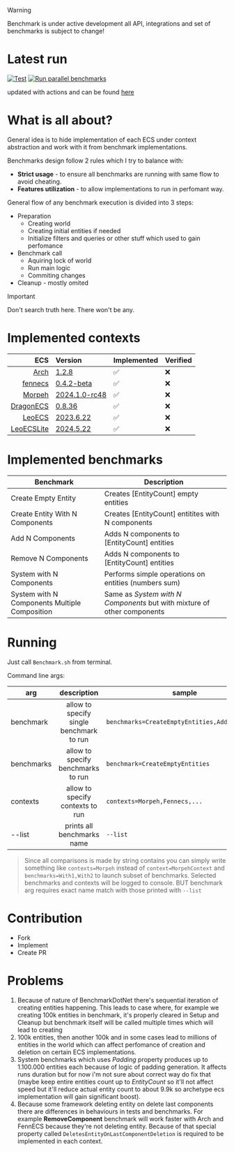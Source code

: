 > [!WARNING]
> Benchmark is under active development all API, integrations and set of benchmarks is subject to change!
>

# Latest run

[![Test](https://github.com/blackbone/other-ecs-benchmarks/actions/workflows/test.yml/badge.svg)](https://github.com/blackbone/other-ecs-benchmarks/actions/workflows/test.yml)
[![Run parallel benchmarks](https://github.com/blackbone/other-ecs-benchmarks/actions/workflows/benchmark.yml/badge.svg)](https://github.com/blackbone/other-ecs-benchmarks/actions/workflows/benchmark.yml)

updated with actions and can be found [here](https://gist.github.com/blackbone/6d254a684cf580441bf58690ad9485c3)

# What is all about?

General idea is to hide implementation of each ECS under context abstraction and work with it from benchmark
implementations.

Benchmarks design follow 2 rules which I try to balance with:
* **Strict usage** - to ensure all benchmarks are running with same flow to avoid cheating.
* **Features utilization** - to allow implementations to run in perfomant way.

General flow of any benchmark execution is divided into 3 steps:
* Preparation
  * Creating world
  * Creating initial entities if needed
  * Initialize filters and queries or other stuff which used to gain perfomance
* Benchmark call
  * Aquiring lock of world
  * Run main logic
  * Commiting changes
* Cleanup - mostly omited

> [!IMPORTANT]
> Don't search truth here. There won't be any.

# Implemented contexts

|                                                  ECS | Version                                                                                           | Implemented | Verified |
|-----------------------------------------------------:|:--------------------------------------------------------------------------------------------------|-------------|----------|
|              [Arch](https://github.com/genaray/Arch) | [1.2.8](https://www.nuget.org/packages/Arch/1.2.8)                                                | ✅           | ❌        |
|                     [fennecs](https://fennecs.tech/) | [0.4.2-beta](https://www.nuget.org/packages/fennecs/0.4.2-beta)                                   | ✅           | ❌        |
|         [Morpeh](https://github.com/scellecs/morpeh) | [2024.1.0-rc48](https://github.com/scellecs/morpeh/releases/tag/2024.1.0-rc48)                          | ✅           | ❌        |
| [DragonECS](https://github.com/DCFApixels/DragonECS) | [0.8.36](https://github.com/DCFApixels/DragonECS/commit/29f656f394984e738c7fc70bacca050ffea746d8) | ✅           | ❌        |
|            [LeoECS](https://github.com/Leopotam/ecs) | [2023.6.22](https://github.com/Leopotam/ecs/releases/tag/2023.6.22)                                        | ✅           | ❌        |
|    [LeoECSLite](https://github.com/Leopotam/ecslite) | [2024.5.22](https://github.com/Leopotam/ecslite/releases/tag/2024.5.22)                                        | ✅           | ❌        |

# Implemented benchmarks

| Benchmark                                     | Description                                                             |
|-----------------------------------------------|-------------------------------------------------------------------------|
| Create Empty Entity                           | Creates [EntityCount] empty entities                                    |
| Create Entity With N Components               | Creates [EntityCount] entitites with N components                       |
| Add N Components                              | Adds N components to [EntityCount] entities                             |
| Remove N Components                           | Adds N components to [EntityCount] entities                             |
| System with N Components                      | Performs simple operations on entities (numbers sum)                    |
| System with N Components Multiple Composition | Same as *System with N Components* but with mixture of other components |

# Running

Just call `Benchmark.sh` from terminal.

Command line args:

| arg        |               description                | sample                                         |
|------------|:----------------------------------------:|------------------------------------------------|
| benchmark  | allow to specify single benchmark to run | `benchmarks=CreateEmptyEntities,Add1Component` |
| benchmarks |    allow to specify benchmarks to run    | `benchmark=CreateEmptyEntities`                |
| contexts   |     allow to specify contexts to run     | `contexts=Morpeh,Fennecs,...`                  |
| --list     |        prints all benchmarks name        | `--list`                                       |

> Since all comparisons is made by string contains you can simply write something like `contexts=Morpeh`
> instead of `context=MorpehContext`
> and `benchmarks=With1,With2` to launch subset of benchmarks.
> Selected benchmarks and contexts will be logged to console.
> BUT benchmark arg requires exact name match with those printed with `--list`

# Contribution

- Fork
- Implement
- Create PR

# Problems

1. Because of nature of BenchmarkDotNet there's sequential iteration of creating entities happening.
This leads to case where, for example we creating 100k entities in benchmark, it's properly cleared
in Setup and Cleanup but benchmark itself will be called multiple times which will lead to creating
2. 100k entities,
then another 100k and in some cases lead to millions of entities in the world which can affect perfomance of creation
and deletion on certain ECS implementations.
3. System benchmarks which uses *Padding* property produces up to 1.100.000 entities each because of logic of padding
generation. It affects runs duration but for now i'm not sure about correct way do fix that (maybe keep entire entities
count up to *EntityCount* so it'll not affect speed but it'll reduce actual entity count to about 9.9k so archetype ecs
implementation will gain significant boost).
4. Because some framework deleting entity on delete last components there are differences in behaviours in tests and benchmarks.
For example **RemoveComponent** benchmark will work faster with Arch and FennECS because they're not deleting entity.
Because of that special property called `DeletesEntityOnLastComponentDeletion` is required to be implemented in each context.
